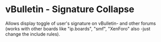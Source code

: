 # vBulletin - Signature Collapse
Allows display toggle of user's signature on vBulletin- and other forums (works with other boards like "ip.boards", "smf", "XenForo" also -just change the include rules).


